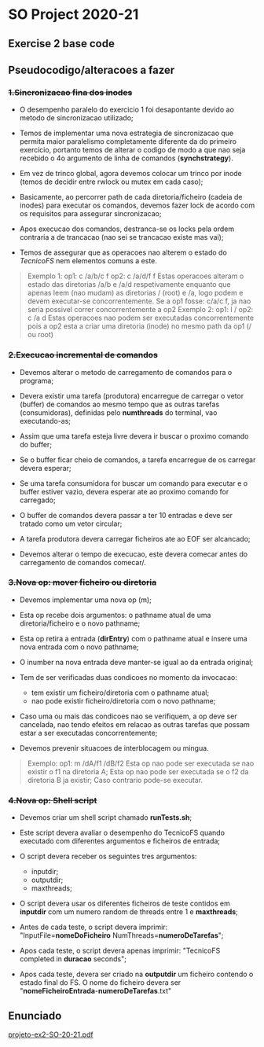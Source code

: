 # SO Project 2020-21

## Exercise 2 base code

## Pseudocodigo/alteracoes a fazer

### <s> 1.Sincronizacao fina dos inodes </s>

* O desempenho paralelo do exercicio 1 foi desapontante devido ao metodo de sincronizacao utilizado;

* Temos de implementar uma nova estrategia de sincronizacao que permita maior paralelismo completamente diferente da do primeiro exercicio, portanto temos de alterar o codigo de modo a que nao seja recebido o 4o argumento de linha de comandos (__synchstrategy__).

* Em vez de trinco global, agora devemos colocar um trinco por inode (temos de decidir entre rwlock ou mutex em cada caso);

* Basicamente, ao percorrer path de cada diretoria/ficheiro (cadeia de inodes) para executar os comandos, devemos fazer lock de acordo com os requisitos para assegurar sincronizacao;

* Apos execucao dos comandos, destranca-se os locks pela ordem contraria a de trancacao (nao sei se trancacao existe mas vai);

* Temos de assegurar que as operacoes nao alterem o estado do _TecnicoFS_ nem elementos comuns a este.

> Exemplo 1:
    op1: c /a/b/c f
    op2: c /a/d/f f
    Estas operacoes alteram o estado das diretorias /a/b e /a/d respetivamente enquanto que apenas leem (nao mudam) as diretorias / (root) e /a, logo podem e devem executar-se concorrentemente. Se a op1 fosse: c/a/c f, ja nao seria possivel correr concorrentemente a op2
> Exemplo 2:
    op1: l /
    op2: c /a d
    Estas operacoes nao podem ser executadas concorrentemente pois a op2 esta a criar uma diretoria (inode) no mesmo path da op1 (/ ou root)

### <s> 2.Execucao incremental de comandos </s>

* Devemos alterar o metodo de carregamento de comandos para o programa;

* Devera existir uma tarefa (produtora) encarregue de carregar o vetor (buffer) de comandos ao mesmo tempo que as outras tarefas (consumidoras), definidas pelo __numthreads__ do terminal, vao executando-as;

* Assim que uma tarefa esteja livre devera ir buscar o proximo comando do buffer;

* Se o buffer ficar cheio de comandos, a tarefa encarregue de os carregar devera esperar;

* Se uma tarefa consumidora for buscar um comando para executar e o buffer estiver vazio, devera esperar ate ao proximo comando for carregado;

* O buffer de comandos devera passar a ter 10 entradas e deve ser tratado como um vetor circular;

* A tarefa produtora devera carregar ficheiros ate ao EOF ser alcancado;

* Devemos alterar o tempo de execucao, este devera comecar antes do carregamento de comandos comecar/.

### <s> 3.Nova op: mover ficheiro ou diretoria </s>

* Devemos implementar uma nova op (m);

* Esta op recebe dois argumentos: o pathname atual de uma diretoria/ficheiro e o novo pathname;

* Esta op retira a entrada (__dirEntry__) com o pathname atual e insere uma nova entrada com o novo pathname;

* O inumber na nova entrada deve manter-se igual ao da entrada original;

* Tem de ser verificadas duas condicoes no momento da invocacao:
  * tem existir um ficheiro/diretoria com o pathname atual;
  * nao pode existir ficheiro/diretoria com o novo pathname;

* Caso uma ou mais das condicoes nao se verifiquem, a op deve ser cancelada, nao tendo efeitos em relacao as outras tarefas que possam estar a ser executadas concorrentemente;

* Devemos prevenir situacoes de interblocagem ou mingua.

> Exemplo:
    op1: m /dA/f1 /dB/f2
    Esta op nao pode ser executada se nao existir o f1 na diretoria A;
    Esta op nao pode ser executada se o f2 da diretoria B ja existir;
    Caso contrario pode-se executar.

### <s> 4.Nova op: Shell script </s>

* Devemos criar um shell script chamado __runTests.sh__;

* Este script devera avaliar o desempenho do TecnicoFS quando executado com diferentes argumentos e ficheiros de entrada;

* O script devera receber os seguintes tres argumentos:
  * inputdir;
  * outputdir;
  * maxthreads;

* O script devera usar os diferentes ficheiros de teste contidos em __inputdir__ com um numero random de threads entre 1 e __maxthreads__;

* Antes de cada teste, o script devera imprimir: "InputFile=__nomeDoFicheiro__ NumThreads=__numeroDeTarefas__";

* Apos cada teste, o script devera apenas imprimir: "TecnicoFS completed in __duracao__ seconds";

* Apos cada teste, devera ser criado na __outputdir__ um ficheiro contendo o estado final do FS. O nome do ficheiro devera ser "__nomeFicheiroEntrada__-__numeroDeTarefas__.txt"

## Enunciado

[projeto-ex2-SO-20-21.pdf](https://github.com/duartejeremias/Projeto-SO/files/6299077/projeto-ex2-SO-20-21.pdf)

